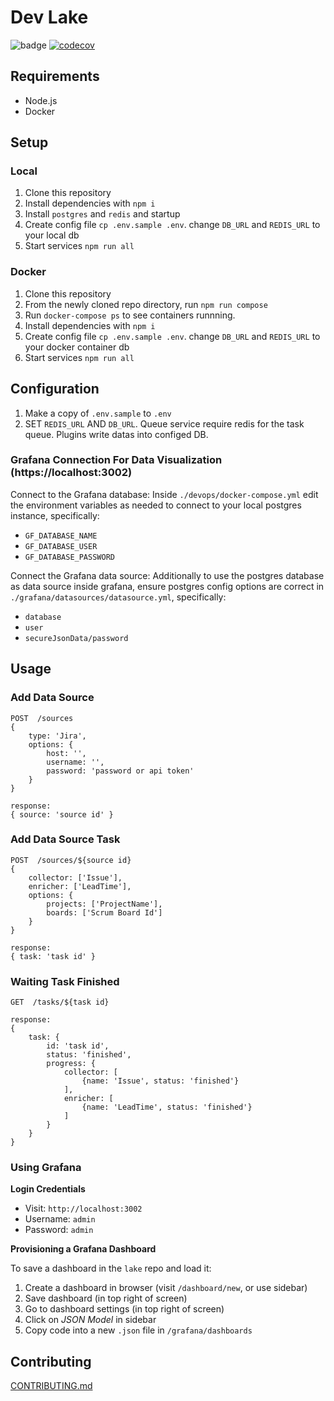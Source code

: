 # Dev Lake

![badge](https://github.com/merico-dev/lake/actions/workflows/test.yml/badge.svg?branch=ts-main)
[![codecov](https://codecov.io/gh/merico-dev/lake/branch/ts-main/graph/badge.svg?token=UN126GAU9D)](https://codecov.io/gh/merico-dev/lake)

## Requirements

- Node.js
- Docker

## Setup

### Local

1. Clone this repository
2. Install dependencies with `npm i`
3. Install `postgres` and `redis` and startup
4. Create config file `cp .env.sample .env`. change `DB_URL` and `REDIS_URL` to your local db
5. Start services `npm run all`

### Docker

1. Clone this repository
2. From the newly cloned repo directory, run `npm run compose`
3. Run `docker-compose ps` to see containers runnning.
4. Install dependencies with `npm i`
5. Create config file `cp .env.sample .env`. change `DB_URL` and `REDIS_URL` to your docker container db
6. Start services `npm run all`

## Configuration

1. Make a copy of `.env.sample` to `.env`
2. SET `REDIS_URL` AND `DB_URL`. Queue service require redis for the task queue. Plugins write datas into configed DB.

### Grafana Connection For Data Visualization (https://localhost:3002)

Connect to the Grafana database:
Inside `./devops/docker-compose.yml` edit the environment variables as needed to connect to your local postgres instance, specifically:
- `GF_DATABASE_NAME`
- `GF_DATABASE_USER`
- `GF_DATABASE_PASSWORD`

Connect the Grafana data source:
Additionally to use the postgres database as data source inside grafana, ensure postgres config options are correct in `./grafana/datasources/datasource.yml`, specifically:
- `database`
- `user`
- `secureJsonData/password`

## Usage

### Add Data Source

```
POST  /sources
{
    type: 'Jira',
    options: {
        host: '',
        username: '',
        password: 'password or api token'
    }
}

response:
{ source: 'source id' }
```

### Add Data Source Task

```
POST  /sources/${source id}
{
    collector: ['Issue'],
    enricher: ['LeadTime'],
    options: {
        projects: ['ProjectName'],
        boards: ['Scrum Board Id']
    }
}

response:
{ task: 'task id' }
```

### Waiting Task Finished

```
GET  /tasks/${task id}

response:
{
    task: {
        id: 'task id',
        status: 'finished',
        progress: {
            collector: [
                {name: 'Issue', status: 'finished'}
            ],
            enricher: [
                {name: 'LeadTime', status: 'finished'}
            ]
        }
    } 
}
```

### Using Grafana

**Login Credentials**

- Visit: `http://localhost:3002`
- Username: `admin`
- Password: `admin`

**Provisioning a Grafana Dashboard**

To save a dashboard in the `lake` repo and load it:
1. Create a dashboard in browser (visit `/dashboard/new`, or use sidebar)
2. Save dashboard (in top right of screen)
3. Go to dashboard settings (in top right of screen)
4. Click on _JSON Model_ in sidebar
5. Copy code into a new `.json` file in `/grafana/dashboards`

## Contributing

[CONTRIBUTING.md](CONTRIBUTING.md)